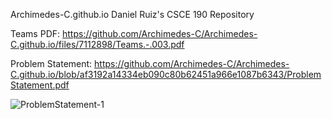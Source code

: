 Archimedes-C.github.io
Daniel Ruiz's CSCE 190 Repository

Teams PDF: https://github.com/Archimedes-C/Archimedes-C.github.io/files/7112898/Teams.-.003.pdf

Problem Statement: https://github.com/Archimedes-C/Archimedes-C.github.io/blob/af3192a14334eb090c80b62451a966e1087b6343/ProblemStatement.pdf

![ProblemStatement-1](https://user-images.githubusercontent.com/89412917/132156437-b97ba43c-1c2e-4a50-857a-fd7b4f674e1a.jpg)
